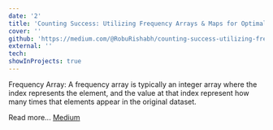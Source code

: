```yaml
---
date: '2'
title: 'Counting Success: Utilizing Frequency Arrays & Maps for Optimal Coding Solutions (C++)'
cover: ''
github: 'https://medium.com/@RobuRishabh/counting-success-utilizing-frequency-arrays-maps-for-optimal-coding-solutions-d2807013f45d'
external: ''
tech:
showInProjects: true
---
```


Frequency Array: A frequency array is typically an integer array where the index represents the element, and the value at that index represent how many times that elements appear in the original dataset.

Read more... [Medium](https://medium.com/@RobuRishabh/counting-success-utilizing-frequency-arrays-maps-for-optimal-coding-solutions-d2807013f45d)
